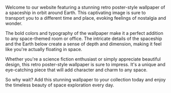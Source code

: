 <!--
Write me content for website with wallpaper "A retro poster-style image of a spaceship in orbit around Earth, with bold colors and typography."
-->

<!--font:"Montserrat"-->

Welcome to our website featuring a stunning retro poster-style wallpaper of a spaceship in orbit around Earth. This captivating image is sure to transport you to a different time and place, evoking feelings of nostalgia and wonder.

The bold colors and typography of the wallpaper make it a perfect addition to any space-themed room or office. The intricate details of the spaceship and the Earth below create a sense of depth and dimension, making it feel like you're actually floating in space.

Whether you're a science fiction enthusiast or simply appreciate beautiful design, this retro poster-style wallpaper is sure to impress. It's a unique and eye-catching piece that will add character and charm to any space.

So why wait? Add this stunning wallpaper to your collection today and enjoy the timeless beauty of space exploration every day.
